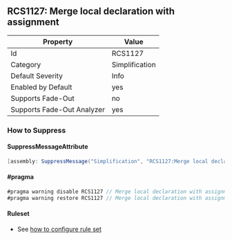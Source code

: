 ## RCS1127: Merge local declaration with assignment

Property | Value
--- | --- 
Id | RCS1127
Category | Simplification
Default Severity | Info
Enabled by Default | yes
Supports Fade-Out | no
Supports Fade-Out Analyzer | yes

### How to Suppress

#### SuppressMessageAttribute

```csharp
[assembly: SuppressMessage("Simplification", "RCS1127:Merge local declaration with assignment.", Justification = "<Pending>")]
```

#### \#pragma

```csharp
#pragma warning disable RCS1127 // Merge local declaration with assignment.
#pragma warning restore RCS1127 // Merge local declaration with assignment.
```

#### Ruleset

* See [how to configure rule set](../HowToConfigureAnalyzers.md)
